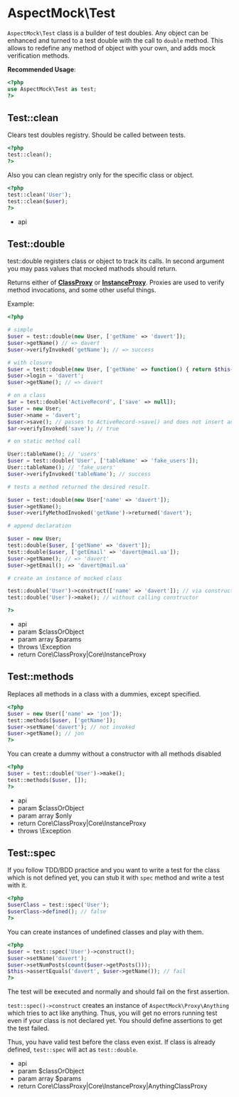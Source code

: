 # AspectMock\Test

`AspectMock\Test` class is a builder of test doubles.
Any object can be enhanced and turned to a test double with the call to `double` method.
This allows to redefine any method of object with your own, and adds mock verification methods.

**Recommended Usage**:

``` php
<?php
use AspectMock\Test as test;
?>
```

## Test::clean


Clears test doubles registry.
Should be called between tests.

``` php
<?php
test::clean();
?>
```

Also you can clean registry only for the specific class or object.

``` php
<?php
test::clean('User');
test::clean($user);
?>
```

 * api


## Test::double


test::double registers class or object to track its calls.
In second argument you may pass values that mocked mathods should return.

Returns either of [**ClassProxy**](https://github.com/Codeception/AspectMock/blob/master/docs/ClassProxy.md)
or [**InstanceProxy**](https://github.com/Codeception/AspectMock/blob/master/docs/InstanceProxy.md).
Proxies are used to verify method invocations, and some other useful things.

Example:

``` php
<?php

# simple
$user = test::double(new User, ['getName' => 'davert']);
$user->getName() // => davert
$user->verifyInvoked('getName'); // => success

# with closure
$user = test::double(new User, ['getName' => function() { return $this->login; }]);
$user->login = 'davert';
$user->getName(); // => davert

# on a class
$ar = test::double('ActiveRecord', ['save' => null]);
$user = new User;
$user->name = 'davert';
$user->save(); // passes to ActiveRecord->save() and does not insert any SQL.
$ar->verifyInvoked('save'); // true

# on static method call

User::tableName(); // 'users'
$user = test::double('User', ['tableName' => 'fake_users']);
User::tableName(); // 'fake_users'
$user->verifyInvoked('tableName'); // success

# tests a method returned the desired result.

$user = test::double(new User['name' => 'davert']);
$user->getName();
$user->verifyMethodInvoked('getName')->returned('davert');

# append declaration

$user = new User;
test::double($user, ['getName' => 'davert']);
test::double($user, ['getEmail' => 'davert@mail.ua']);
$user->getName(); // => 'davert'
$user->getEmail(); => 'davert@mail.ua'

# create an instance of mocked class

test::double('User')->construct(['name' => 'davert']); // via constructir
test::double('User')->make(); // without calling constructor

?>
```

 * api
 * param $classOrObject
 * param array $params
 * throws \Exception
 * return Core\ClassProxy|Core\InstanceProxy


## Test::methods


Replaces all methods in a class with a dummies, except specified.

``` php
<?php
$user = new User(['name' => 'jon']);
test::methods($user, ['getName']);
$user->setName('davert'); // not invoked
$user->getName(); // jon
?>
```

You can create a dummy without a constructor with all methods disabled

``` php
<?php
$user = test::double('User')->make();
test::methods($user, []);
?>
```

 * api
 * param $classOrObject
 * param array $only
 * return Core\ClassProxy|Core\InstanceProxy
 * throws \Exception


## Test::spec


If you follow TDD/BDD practice and you want to write a test for the class
which is not defined yet, you can stub it with `spec` method and write a test with it.

``` php
<?php
$userClass = test::spec('User');
$userClass->defined(); // false
?>
```

You can create instances of undefined classes and play with them.

``` php
<?php
$user = test::spec('User')->construct();
$user->setName('davert');
$user->setNumPosts(count($user->getPosts()));
$this->assertEquals('davert', $user->getName()); // fail
?>
```

The test will be executed and normally and should fail on the first assertion.

`test::spec()->construct` creates an instance of `AspectMock\Proxy\Anything`
which tries to act like anything. Thus, you will get no errors running test
even if your class is not declared yet. You should define assertions to get the test failed.

Thus, you have valid test before the class even exist.
If class is already defined, `test::spec` will act as `test::double`.

 * api
 * param $classOrObject
 * param array $params
 * return Core\ClassProxy|Core\InstanceProxy|AnythingClassProxy


